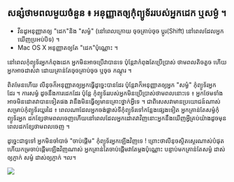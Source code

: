 

<div id="corps">

<h2>សន្សំ​​ថាម​ពល​មួយ​ចំនួន​ ៖ អនុញ្ញាតឲ្យ​កុំព្យូទ័រ​​របស់​អ្នក​ដេក ឬ​សម្ងំ ។</h2>

<ul>
<li>វីនដូ​អនុញ្ញាតឲ្យ​ "ដេក​"​និង​ "សម្ងំ" (នៅ​ពេល​ក្រោយ ចុច​គ្រាប់​ចុច​ ប្តូរ(Shift)​ នៅ​ពេល​ដែល​អ្នក​ឃើញ​ 
ប្រអប់​បិទ​) ។</li>
<li>Mac OS X អនុញ្ញាត​ឲ្យ​តែ "ដេក​"​ប៉ុណ្ណោះ​ ។</li>
</ul>

នៅ​ពេល​កុំព្យូទ័រ​អ្នក​កំពុង​ដេក​ អ្នក​មិន​អាច​ប្រើ​វា​បាន​ទេ​ ប៉ុន្តែ​វា​កំពុង​តែ​​ប្រើប្រាស់ 
ថាម​ពល​​តិចតួច ហើយ​អ្នក​អាចដាស់​វា​​​ ដោយ​​គ្រាន់​តែ​ចុច​​គ្រាប់​ចុច​ ឬ​ចុច​ 
កណ្តុរ​ ។

ពិត​មែន​ហើយ​ លីនុច​ក៏​​អនុញ្ញាត​ឲ្យ​អ្ន​ក​ធ្វើ​ដូច្នេះ​​បាន​ដែរ​ ប៉ុន្តែ​វាក៏​អនុញ្ញាត​ឲ្យ​អ្នក​ 
"សម្ងំ​" កុំព្យូទ័រ​អ្នក​ដែរ ។ ការ​សម្ងំ​ ដូច​នឹង​កា​រ​ដេក​ដែរ​ ប៉ុន្តែ​ 
កុំព្យូទ័រ​របស់​អ្នក​​មិន​ប្រើប្រាស់​​ថាម​ពល​នោះ​ទេ ៖ អ្នក​ថែម​ទាំង​អាច​មិន​ដោត​វា​​បាន​ទៀត​ផង​ 
វា​នឹង​មិនធ្វើ​ឲ្យ​មាន​គ្រោះ​ថ្នាក់​អ្វី​​ទេ ។ ជា​ពិសេស​វា​មាន​ប្រយោជន៍​ណាស់​សម្រាប់កុំព្យូទ័រ​យួរ​ដៃ​ ៖ ពេល​ណា​ 
ដែល​អ្នក​ចង់​ផ្លាស់​ទី​កុំព្យូទ័រ​ទៅ​កន្លែង​ផ្សេង​ទៀត​ អ្នក​គ្រាន់​តែ​សម្ងំ​កុំព្យូទ័រ​អ្នក​ ដក​ខ្សែ​ថាមពល​ចេញ​
ហើយ​នៅ​ពេល​ដែល​អ្នក​ដោត​​​វា​វិញ​នោះ​អ្នក​​នឹង​ឃើញ​អ្វី​គ្រប់​យ៉ាង​ដូច​មុន​ពេល​ដក​ខ្សែ​ថាមពល​ចេញ ។

ដូច្នេះជា​ទូទៅ អ្នក​មិន​ចាំ​បាច់​ "ចាប់​ផ្តើម​" កុំព្យូទ័រ​អ្នក​ឡើង​វិញ​ទេ ​! 
ព្រោះ​ថា​​លីនុច​ស្ថិតស្ថេរ​ណាស់​​បំផុត​ ហើយ​កម្រ​​​ចាប់​ផ្តើម​ឡើង​វិញ​ណាស់​ អ្នកគ្រាន់​តែ​ចាប់​ផ្តើម​
វា​តែ​ម្តង​ប៉ុណ្ណោះ បន្ទាប់​មក​គ្រាន់​តែ​សម្ងំ ដាស់​ឲ្យ​ភ្ញាក់​ សម្ងំ ដាស់​ឲ្យ​ភ្ញាក់​ 
។ល។

<img src="Images/suspend_hibernate_thumb.png" />

</div>


